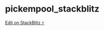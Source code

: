 # pickempool_stackblitz

[Edit on StackBlitz ⚡️](https://stackblitz.com/edit/nativescript-stackblitz-templates-bbpupa)